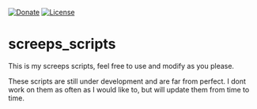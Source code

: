 [![Donate](https://img.shields.io/badge/Donate-PayPal-green.svg)](https://www.paypal.com/cgi-bin/webscr?cmd=_s-xclick&hosted_button_id=RVJC5VUM5ZEW8&source=url)
[![License](http://img.shields.io/badge/Licence-MIT-brightgreen.svg)](LICENSE.md)

# screeps_scripts

This is my screeps scripts, feel free to use and modify as you please.

These scripts are still under development and are far from perfect. I dont work on them as often as I would like to, but will update them from time to time.
